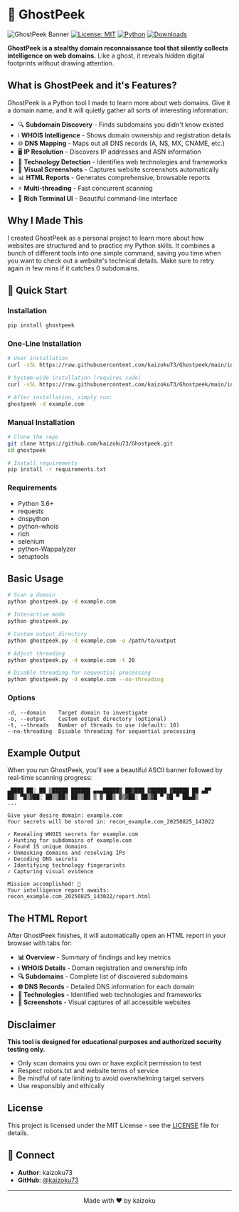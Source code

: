 # 👻 GhostPeek

![GhostPeek Banner](https://img.shields.io/badge/GhostPeek-Domain%20Reconnaissance-blue?style=for-the-badge)
[![License: MIT](https://img.shields.io/badge/License-MIT-yellow.svg)](https://opensource.org/licenses/MIT)
[![Python](https://img.shields.io/badge/python-v3.6+-blue.svg)](https://www.python.org/downloads/)
[![Downloads](https://pepy.tech/badge/ghostpeek)](https://pepy.tech/project/ghostpeek)

**GhostPeek is a stealthy domain reconnaissance tool that silently collects intelligence on web domains.** Like a ghost, it reveals hidden digital footprints without drawing attention.

## What is GhostPeek and it's Features?

GhostPeek is a Python tool I made to learn more about web domains. Give it a domain name, and it will quietly gather all sorts of interesting information:

- 🔍 **Subdomain Discovery** - Finds subdomains you didn't know existed
- ℹ️ **WHOIS Intelligence** - Shows domain ownership and registration details  
- 🌐 **DNS Mapping** - Maps out all DNS records (A, NS, MX, CNAME, etc.)
- 🖥️ **IP Resolution** - Discovers IP addresses and ASN information
- 🔧 **Technology Detection** - Identifies web technologies and frameworks
- 📸 **Visual Screenshots** - Captures website screenshots automatically
- 📊 **HTML Reports** - Generates comprehensive, browsable reports
- ⚡ **Multi-threading** - Fast concurrent scanning
- 🎨 **Rich Terminal UI** - Beautiful command-line interface

## Why I Made This

I created GhostPeek as a personal project to learn more about how websites are structured and to practice my Python skills. It combines a bunch of different tools into one simple command, saving you time when you want to check out a website's technical details. Make sure to retry again in few mins if it catches 0 subdomains. 

## 🚀 Quick Start

### Installation

```bash
pip install ghostpeek
```

### One-Line Installation

```bash
# User installation
curl -sSL https://raw.githubusercontent.com/kaizoku73/Ghostpeek/main/install.sh | bash

# System-wide installation (requires sudo)
curl -sSL https://raw.githubusercontent.com/kaizoku73/Ghostpeek/main/install.sh | sudo bash

# After installation, simply run:
ghostpeek -d example.com
```

### Manual Installation

```bash
# Clone the repo
git clone https://github.com/kaizoku73/Ghostpeek.git
cd ghostpeek

# Install requirements
pip install -r requirements.txt
```

### Requirements

- Python 3.6+
- requests
- dnspython
- python-whois
- rich
- selenium
- python-Wappalyzer
- setuptools

## Basic Usage

```bash
# Scan a domain
python ghostpeek.py -d example.com

# Interactive mode
python ghostpeek.py

# Custom output directory
python ghostpeek.py -d example.com -o /path/to/output

# Adjust threading
python ghostpeek.py -d example.com -t 20

# Disable threading for sequential processing
python ghostpeek.py -d example.com --no-threading
```

### Options

```
-d, --domain    Target domain to investigate
-o, --output    Custom output directory (optional)
-t, --threads   Number of threads to use (default: 10)
--no-threading  Disable threading for sequential processing
```

## Example Output

When you run GhostPeek, you'll see a beautiful ASCII banner followed by real-time scanning progress:


```
▄████ ██░ ██ ▒█████ ██████ ▄▄▄█████▓ ██▓███ ▓█████ ▓█████ ██ ▄█▀
██▒ ▀█▒▓██░ ██▒▒██▒ ██▒▒██ ▒ ▓ ██▒ ▓▒▓██░ ██▒▓█ ▀ ▓█ ▀ ██▄█▒
...

Give your desire domain: example.com
Your secrets will be stored in: recon_example.com_20250825_143022

✓ Revealing WHOIS secrets for example.com
✓ Hunting for subdomains of example.com
✓ Found 15 unique domains
✓ Unmasking domains and resolving IPs
✓ Decoding DNS secrets
✓ Identifying technology fingerprints
✓ Capturing visual evidence

Mission accomplished! 🎉
Your intelligence report awaits: recon_example.com_20250825_143022/report.html
```

## The HTML Report

After GhostPeek finishes, it will automatically open an HTML report in your browser with tabs for:

- **📊 Overview** - Summary of findings and key metrics
- **ℹ️ WHOIS Details** - Domain registration and ownership info
- **🔍 Subdomains** - Complete list of discovered subdomains
- **🌐 DNS Records** - Detailed DNS information for each domain
- **🔧 Technologies** - Identified web technologies and frameworks
- **📸 Screenshots** - Visual captures of all accessible websites

## Disclaimer

**This tool is designed for educational purposes and authorized security testing only.**

- Only scan domains you own or have explicit permission to test
- Respect robots.txt and website terms of service  
- Be mindful of rate limiting to avoid overwhelming target servers
- Use responsibly and ethically

## License

This project is licensed under the MIT License - see the [LICENSE](LICENSE) file for details.

## 🔗 Connect

- **Author**: kaizoku73
- **GitHub**: [@kaizoku73](https://github.com/kaizoku73)

---

<div align="center">
Made with ❤️ by kaizoku
</div>
